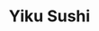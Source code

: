 ---
layout: place
title: "Yiku Sushi"
permalink: /maryland/gaithersburg/yiku-sushi.html
stateAbbr: MD
stateName: Maryland
cityName: Gaithersburg
place_id: ChIJI4JnZdgttokRqiNk9UDbFR8
photos:
  - name: >-
      places/ChIJI4JnZdgttokRqiNk9UDbFR8/photos/AeeoHcKJV-dIMd1c751e1yKkMIBxb5kInyHmZMR8eaOi2kr61fw1xoJapyCnWHQ3MNM4EO4tXYHjJvQPkmCpaGn6J9B-O2FFb18GjMXU0U17m7sF9lKB2Snl6U3KNy_JQO9f5b2LRmJqFfajeY9ykcj3D0zOo-WNDQaXG0JfrqSiLjX254NkbqzwUzmUsikoc7W-_Vc2YrwFKsDbkAz4AuVqxli-JVLjgOBdqOB8hRrLWE9k7Jss1ipdbFE0m_eZsluIXklzHBtdJvn3yB5et-GZxhOMEqP9qJeJ-msNbiQQ603sC6kEgoDYDxE3AjF6_ajRF57RMHb_s1FqWjdx-Z0BKXsy_DW0saI7qc8hwVEtI1Dp4I_m6aMReyaN6CUt8rQbVB9q_ZxjsLHufq5ulxjv0IsXugGWoEDlGn3nz4ConEPRppwi
    widthPx: 4032
    heightPx: 3024
    authorAttributions:
      - displayName: Serge Tudor
        uri: https://maps.google.com/maps/contrib/118289347688566316805
        photoUri: >-
          https://lh3.googleusercontent.com/a-/ALV-UjXuT32ef2IgIVcRYmnmm2eJRZrJA52AaoY71cvHb1GIqQ8FNbU=s100-p-k-no-mo
    flagContentUri: >-
      https://www.google.com/local/imagery/report/?cb_client=maps_api_places.places_api&image_key=!1e10!2sCIHM0ogKEICAgICE57rC9gE&hl=en-US
    googleMapsUri: >-
      https://www.google.com/maps/place//data=!3m4!1e2!3m2!1sCIHM0ogKEICAgICE57rC9gE!2e10!4m2!3m1!1s0x89b62dd865678223:0x1f15db40f56423aa
  - name: >-
      places/ChIJI4JnZdgttokRqiNk9UDbFR8/photos/AeeoHcKvzoTo9eNPYXovUPFzrA5PVi_zxBM-Ggs-mT7rokXDjlusMkQwqGESeB76QVzy1V1RuYViiAEWLSILd7rRL0Feaifnag5XrBP0IGvedOWCjsJnbHoos8Ns9K12pKK98MUiNYgSs9hqNPAQEoMgmf315kUhN5pWxXo0fYWb2VQZKwFZuYClP1yWU8wlXdmSqWySgN0xf3kryOie7wXL1vc83dgDlim4xPlD7fEMNjvwjNyLy4puSfDf-uI2iL30PqL9KQkBmd0PrgQDTXIicZF_eK6Bhnw6A5S0M_4EA7SDLDpb43mJuWrEz0aJB8ggA_XeOELDl-Ci3UXccijkz340kx_HaKGQrXUw1xMDnkFaYJV_rfBuaM_qQapEjIwnIP_CTYPE7_dRSD5owAZi2EOOHXayjtvjBq6crthmuT7utw
    widthPx: 4096
    heightPx: 2304
    authorAttributions:
      - displayName: Alicia
        uri: https://maps.google.com/maps/contrib/111530915723788309833
        photoUri: >-
          https://lh3.googleusercontent.com/a-/ALV-UjU9nTME39PkH9eb2oG3SYxVI_mEG58Oen4w65pBbq2TaWemVc15tA=s100-p-k-no-mo
    flagContentUri: >-
      https://www.google.com/local/imagery/report/?cb_client=maps_api_places.places_api&image_key=!1e10!2sCIHM0ogKEICAgMDguc3DFw&hl=en-US
    googleMapsUri: >-
      https://www.google.com/maps/place//data=!3m4!1e2!3m2!1sCIHM0ogKEICAgMDguc3DFw!2e10!4m2!3m1!1s0x89b62dd865678223:0x1f15db40f56423aa
  - name: >-
      places/ChIJI4JnZdgttokRqiNk9UDbFR8/photos/AeeoHcJxIj5IiJ-zLdYOuGApLf6JsCQnXKBmN_6ClVSV2Pi7JFM_6uj-bqXscyS992t9mtfeD7gS1StHCyahcAO27qEc095OAGxBbgAOeH39mcjwrAQW6sJqgVu08Nwkh_gNNRAYTP5Pf-TaYgUL2Sdh1YiSoR9V9w-S5IklemcBOEtvH0b2C4bzSscIQm0CZtjfNrOrQRj5WH_X1IdfEi0P6-U0DgP0-kq79U8Q0fYg4vYhKqjv4YDXzlgwrX1MJob-xVJa1iihKNeQswQPP-2SeMTxly9LxBzVDZdiKThq34QK_KsPSstRgJy5obL4rBAUcBwuwhX13MewcgZeSAsS1zUqZ4DOflxhhXTkx8v9zzxiEQ32W5OmQjgriHSKcYPVr0m0O-qAX4Dmz5AxGNVqyoNRkxpYKP5i-SsMWTAI7Xqtqg
    widthPx: 4080
    heightPx: 3072
    authorAttributions:
      - displayName: Jeremy Hodges
        uri: https://maps.google.com/maps/contrib/118439893102421656380
        photoUri: >-
          https://lh3.googleusercontent.com/a-/ALV-UjXyOd2tm5nR7_WV-3KV5BeVOA37q4d-k8Nt7uIx5HJ84B2n4HCMaQ=s100-p-k-no-mo
    flagContentUri: >-
      https://www.google.com/local/imagery/report/?cb_client=maps_api_places.places_api&image_key=!1e10!2sCIHM0ogKEICAgIC1qt7BWg&hl=en-US
    googleMapsUri: >-
      https://www.google.com/maps/place//data=!3m4!1e2!3m2!1sCIHM0ogKEICAgIC1qt7BWg!2e10!4m2!3m1!1s0x89b62dd865678223:0x1f15db40f56423aa
  - name: >-
      places/ChIJI4JnZdgttokRqiNk9UDbFR8/photos/AeeoHcLZl_V0HS-UMtDLGc7fUWyTZZr9Ry50ZTdk31qcrCjRMx_M59tH7BIxlWApYUkEYyD8HK4UoCa0VXyPVxzuYDtRMBL2bz4TP02k3Yv5xL0Hyns9bd4fES4laFnSc_JXfzxdEMcPBAYzwynRrO0S2bzN0gHV4yuyxFI9M8iU2Xvoc3QdOAFbzOwID0cW1sV8iOIv_akEzmQDFBf7JcWbAh6F6OfENkBNLc8iD0z4yYsALpkaUtHDvKXI1VO8XI1m47WXTOub7YhkCuMvS0ifidg7Fd0XA5nWh9t2nrUJNxsX64ToWCbTdo-aS10fFcdHSk-ISoKe9Sfzi2L3ZWyvWhhwTi1-aX7Sboin0x9oihtwC7Is4RH9jQ_OCrMPtmqwGC2EZtGsrSkwdf_mEbNUOy5Pw6dzbRtSZcx8-DrXVajN2lx-
    widthPx: 3024
    heightPx: 4032
    authorAttributions:
      - displayName: Cyrille
        uri: https://maps.google.com/maps/contrib/111277015067844463236
        photoUri: >-
          https://lh3.googleusercontent.com/a-/ALV-UjXG5E5p5BcwGFwfd7h4Q-VOQldRZg4aRY0m105Pl4Es1liQm97h=s100-p-k-no-mo
    flagContentUri: >-
      https://www.google.com/local/imagery/report/?cb_client=maps_api_places.places_api&image_key=!1e10!2sCIHM0ogKEICAgICX6ObTygE&hl=en-US
    googleMapsUri: >-
      https://www.google.com/maps/place//data=!3m4!1e2!3m2!1sCIHM0ogKEICAgICX6ObTygE!2e10!4m2!3m1!1s0x89b62dd865678223:0x1f15db40f56423aa
  - name: >-
      places/ChIJI4JnZdgttokRqiNk9UDbFR8/photos/AeeoHcKB9Ksqz7LjzvBjd4nRGPANw9uavkLYxIrLAL8IVITuikCaupnVJB8s6h5x96VqsGYAZRDvAReOnU5ljsDg5H537G1OoccS-VW2hSTNhqA1-X2ipUR98zK8ocADcH4xd65fnT1C7SBtdoEJZux0Owyt6Us3DCmSANLPPoE01gaGupXXj3TQy0RXOpYOYrVX3HNHImLkSKMeyiXVpf-nSWftPa6PmscmtlevchiFpT5hDnuZIu0NBQmQEUVUmjRBDH3nQVVcWsfmakZK71r6VqD0bkdBASiN4lp2HaSlY9oFwR8O-krgJEdyqSuBKtSj824zQ7eRFc6baf7MjLXhO4UaJUmQNlBc89_LeIA-PmfaMvBQF2OaaT7pBBUOmvxuDI5jvu44D6SDHEtA30jmezoYtS3PZMoLFKY6dR_YDiLE6g
    widthPx: 3000
    heightPx: 4000
    authorAttributions:
      - displayName: Liyang “Leon” Sun
        uri: https://maps.google.com/maps/contrib/102822346073013996077
        photoUri: >-
          https://lh3.googleusercontent.com/a-/ALV-UjUSYL13cOa9-626UgM8pGceb8YIbRDaleKIPnnNDRjgmgfms2e2tw=s100-p-k-no-mo
    flagContentUri: >-
      https://www.google.com/local/imagery/report/?cb_client=maps_api_places.places_api&image_key=!1e10!2sCIHM0ogKEICAgICHsPniBQ&hl=en-US
    googleMapsUri: >-
      https://www.google.com/maps/place//data=!3m4!1e2!3m2!1sCIHM0ogKEICAgICHsPniBQ!2e10!4m2!3m1!1s0x89b62dd865678223:0x1f15db40f56423aa
  - name: >-
      places/ChIJI4JnZdgttokRqiNk9UDbFR8/photos/AeeoHcKZ35iE88FfcPqFtaamhnD2dASozxQ4cBSbsnii88UMLTjXlA4HxSh0hkL5Zf4dvmAGdiOehMECPR0DPsGJrT08PRZPe__3J0gftqk-d5GPYLgkpCm6eQ6Dw1-AmlLSjqL1_lwGKNjZNLICSYxk3C39ZDeDredOfafXcp8ZcHm5PjxKUjOmYnSCWGoGo7T64XFtl1MQv8mhjnT3dhPcMv218Uh8ZosU4_psgHR65U8Pkk_WUFdlicErBF81c4RbeHqIAeE8PbOracPm9sV3_wUqccOp-et0I1tJ530N5hHMGqp0w8ObO4OJCtjO97N4pGrmvT36atM4cR6kF24fLGPzY2DGQDtADiy1nFDL3246nMyuIo0i_Fy6_WGwtvXFe4siqSg3GZGhLQyoU5gb5PGuaE3ixS2hE7KFxIH6b9B4qpM
    widthPx: 3024
    heightPx: 4032
    authorAttributions:
      - displayName: Esther Wei
        uri: https://maps.google.com/maps/contrib/113607144073306367555
        photoUri: >-
          https://lh3.googleusercontent.com/a-/ALV-UjVSkSvTwv0WFCS7U9y8e54P55IyfxzFbQC65jJ1hqPwMXutP9KbiA=s100-p-k-no-mo
    flagContentUri: >-
      https://www.google.com/local/imagery/report/?cb_client=maps_api_places.places_api&image_key=!1e10!2sCIHM0ogKEICAgICE18fWtwE&hl=en-US
    googleMapsUri: >-
      https://www.google.com/maps/place//data=!3m4!1e2!3m2!1sCIHM0ogKEICAgICE18fWtwE!2e10!4m2!3m1!1s0x89b62dd865678223:0x1f15db40f56423aa
  - name: >-
      places/ChIJI4JnZdgttokRqiNk9UDbFR8/photos/AeeoHcJ2hPBwWaL7z1aPNOkCzZAZbH7A6WLdlFh3jApcMVxzf7-nWA6fShGhHENUT7IJgKJODEFElHvCvu1cmA9EqsXqEF7SQr6KmR1Ezq0INHmHcYIKFMg_xytjKCL9X8IJxBhC-kOjHOmcFNXj3c3T0AogNdBM_rzjcdToBEPFZVBVj4ekX1N4UkALdGgx-bCzsqnPyGJ9o2O394q7aEX53tjiq7qgjGfJfRMMddZ_q84k_Nffd5woJd_YOtKD5xBzpvKaLkmePeQv1q6pF6VVrrwyglilHAhWYlecpHS0zmj9t9R0injmP2TsD89lYHQ2flXlNMSUCQ5IFn_0hz2C8f23lI1UdlieQxsVkBf62CHrz7_Jt1M6xXEstHDmRXiyh0GME6wdxSpDl1eUx9vux6nazF9E3i_CgvbZ1gQOweW-ZPAp
    widthPx: 4032
    heightPx: 3024
    authorAttributions:
      - displayName: Serge Tudor
        uri: https://maps.google.com/maps/contrib/118289347688566316805
        photoUri: >-
          https://lh3.googleusercontent.com/a-/ALV-UjXuT32ef2IgIVcRYmnmm2eJRZrJA52AaoY71cvHb1GIqQ8FNbU=s100-p-k-no-mo
    flagContentUri: >-
      https://www.google.com/local/imagery/report/?cb_client=maps_api_places.places_api&image_key=!1e10!2sCIHM0ogKEICAgICE54rV1QE&hl=en-US
    googleMapsUri: >-
      https://www.google.com/maps/place//data=!3m4!1e2!3m2!1sCIHM0ogKEICAgICE54rV1QE!2e10!4m2!3m1!1s0x89b62dd865678223:0x1f15db40f56423aa
  - name: >-
      places/ChIJI4JnZdgttokRqiNk9UDbFR8/photos/AeeoHcKMj6Fm6HdqChWHDOYU_c9zEfAAkqTkjsh-gbxRuEGJqXDkWjNtX0BHpBBmAGR3G2XUrTZbX5sOIMAk34_OzCOwrW7giDeuLhw669n1_QCF9U1kaZvQ0OZG6zMr8PtrwxW8LWFt_3q4DrNrMXXN7PpeYHAlo3FdcUKoklWWzU0yLxB67ME9qjT1vqRdNNvKWW1LWhgv-uJQ8S0pVdqxAMSknW4cMZjNTp-AJdF33NAxgaafjoZw6rp9miZvrUk-PY3yhnssJHR0LokZfIzCpQGbSrPswoSx2k8JoajM36hHpkZ3WfjixgMfPpl-UI6xlP7JzrR3NvVazGZGzYgfJ5oayccAcVcQCe21Lrn0RzSgCcnLH3XG-9KcQh2wj7S4mFzeebVcygfjwE7jjhGfgkY9aOht2V1mexVD0W0ip0JUGyk
    widthPx: 3600
    heightPx: 4800
    authorAttributions:
      - displayName: Zachary Weisenthal
        uri: https://maps.google.com/maps/contrib/103638034771732120054
        photoUri: >-
          https://lh3.googleusercontent.com/a-/ALV-UjV2YdqMFxcGpwWMTB25btpmvZnRIQJZ95W7Izvo6u70MGUXI6PE=s100-p-k-no-mo
    flagContentUri: >-
      https://www.google.com/local/imagery/report/?cb_client=maps_api_places.places_api&image_key=!1e10!2sCIHM0ogKEICAgIC5ibDPugE&hl=en-US
    googleMapsUri: >-
      https://www.google.com/maps/place//data=!3m4!1e2!3m2!1sCIHM0ogKEICAgIC5ibDPugE!2e10!4m2!3m1!1s0x89b62dd865678223:0x1f15db40f56423aa
  - name: >-
      places/ChIJI4JnZdgttokRqiNk9UDbFR8/photos/AeeoHcIiJ4rS24ooEkEMBsiVrPOz9XjP5oj-bvQmJwYHQccktmijpIhp9dYCVewexeys56jtfEImBM3JxNJtW-F1f2JqusxHKexI6fSy-jS-ZaRFgZlkhbldGRj-vYVjj89rqdMjIFA11SK-HTChY1tTJNuk7PZN3J4Y1gqipovuhhl4nyT0GmZeHciigHm0mIYD_n2KGZopwhd_8AwVrQGYJFPyjD_o481JeJxg0qXMS2OO5pJaO8rKjQgK4qWbaMSQENkwS7lfgH1a57ZT4hN5YpcDefv8Z5oAAMj3YXaJu5-8mp7MRyEkbpn01pCxHp5o3d7xiKfcVwU2N0DNH6qnRP5Ubze6v3k6_FB3LNN1YoPoKhtDZXpS8FEzg9EIKZST0DPbFcCsjS2Ca8gzlVM1Y0HAXQSDW7teSQIHEzj1iLD7Nbg
    widthPx: 1124
    heightPx: 1500
    authorAttributions:
      - displayName: Jane Jing
        uri: https://maps.google.com/maps/contrib/100659293509641257336
        photoUri: >-
          https://lh3.googleusercontent.com/a-/ALV-UjVl7Blw1Eveqlm6Rn52QN2IP10X2wws3jznJcIiK4NxDpIlAPsw=s100-p-k-no-mo
    flagContentUri: >-
      https://www.google.com/local/imagery/report/?cb_client=maps_api_places.places_api&image_key=!1e10!2sCIHM0ogKEICAgID4_MKDrAE&hl=en-US
    googleMapsUri: >-
      https://www.google.com/maps/place//data=!3m4!1e2!3m2!1sCIHM0ogKEICAgID4_MKDrAE!2e10!4m2!3m1!1s0x89b62dd865678223:0x1f15db40f56423aa
  - name: >-
      places/ChIJI4JnZdgttokRqiNk9UDbFR8/photos/AeeoHcK1pg0Uj36qX_20eI8KHXi8jVdK82X09mxtOwAGFom9iNgULZKljWngUJCHrcIwDPQGoUYjIrS7e2OT8qEvKnD8IyPm3268G8ubv1xQkKc9bDhRZ9zaPm04w5m5D1QGjzZBcnfyznB5Ri1pc7btWyBcL0_jWyImtbvUHA9sa5QRnSysfwZfw3WamlpsJlumdqcOeOPdxSHWjqh-yJxGsGRfZ6fbDD2dGHJdr_XatNHghY1Zr9tGspqCEirFosAmij-tCJDUJ4ENfhHpn_OOAFmezMqokLHgLWg59PYKa8t76phlRfeo46m_k1kC1Q0D0ch74JB-ZbKWS6bRzbZguy_kS0qH11oEQ4UPs-AJPLp1it8iFSZaTtBrVkNVCOzuNum272yXXqiTA5l6mSTDm8a9oHdbyEWnUt0NG7hGxd2KIw
    widthPx: 1500
    heightPx: 1124
    authorAttributions:
      - displayName: Jane Jing
        uri: https://maps.google.com/maps/contrib/100659293509641257336
        photoUri: >-
          https://lh3.googleusercontent.com/a-/ALV-UjVl7Blw1Eveqlm6Rn52QN2IP10X2wws3jznJcIiK4NxDpIlAPsw=s100-p-k-no-mo
    flagContentUri: >-
      https://www.google.com/local/imagery/report/?cb_client=maps_api_places.places_api&image_key=!1e10!2sCIHM0ogKEICAgID4_JLZUg&hl=en-US
    googleMapsUri: >-
      https://www.google.com/maps/place//data=!3m4!1e2!3m2!1sCIHM0ogKEICAgID4_JLZUg!2e10!4m2!3m1!1s0x89b62dd865678223:0x1f15db40f56423aa
address: 818 Muddy Branch Rd, Gaithersburg, MD 20878, USA
street: 818 Muddy Branch Rd
city: Gaithersburg
state: MD
zip: '20878'
country: USA
neighborhood: null
latitude: '39.114070'
longitude: '-77.217180'
accessibility_options:
  wheelchairAccessibleParking: true
  wheelchairAccessibleEntrance: true
  wheelchairAccessibleRestroom: true
  wheelchairAccessibleSeating: true
business_status: OPERATIONAL
name: Yiku Sushi
google_maps_links:
  directionsUri: >-
    https://www.google.com/maps/dir//''/data=!4m7!4m6!1m1!4e2!1m2!1m1!1s0x89b62dd865678223:0x1f15db40f56423aa!3e0
  placeUri: https://maps.google.com/?cid=2239937461728060330
  writeAReviewUri: >-
    https://www.google.com/maps/place//data=!4m3!3m2!1s0x89b62dd865678223:0x1f15db40f56423aa!12e1
  reviewsUri: >-
    https://www.google.com/maps/place//data=!4m4!3m3!1s0x89b62dd865678223:0x1f15db40f56423aa!9m1!1b1
  photosUri: >-
    https://www.google.com/maps/place//data=!4m3!3m2!1s0x89b62dd865678223:0x1f15db40f56423aa!10e5
primary_type: Sushi Restaurant
opening_hours:
  regular: null
  current: null
secondary_opening_hours:
  regular:
    weekdayDescriptions: null
    type: null
  current:
    weekdayDescriptions: null
    type: null
phone: (301) 990-6688
price_level: null
price_range: $10 &ndash; $20
rating: '4.6'
rating_count: 245
website: https://yiku818.com/
description: >-
  Food is available to order online for fast delivery at this neighborhood
  Japanese restaurant.
reviews:
  - name: >-
      places/ChIJI4JnZdgttokRqiNk9UDbFR8/reviews/ChZDSUhNMG9nS0VJQ0FnTURndWMzREJ3EAE
    relativePublishTimeDescription: a month ago
    rating: 5
    text:
      text: >-
        Special Maki Roll: Green Dragon Maki ✅🔥 👌


        Gyoza 🥟🤌  The best I've ever had. The dough wrapper so delicate it
        practically melted in my mouth.


        Miso soup ✅ A classic, hard to mess up, but I really liked that it had
        many tofu & seaweed pieces.


        The atmosphere is great, you can watch the Chef's prepare your rolls
        fresh behind the bar. The service was phenomenal and the prices very
        reasonable. I'll definitely be back to try more items on the menu.
      languageCode: en
    originalText:
      text: >-
        Special Maki Roll: Green Dragon Maki ✅🔥 👌


        Gyoza 🥟🤌  The best I've ever had. The dough wrapper so delicate it
        practically melted in my mouth.


        Miso soup ✅ A classic, hard to mess up, but I really liked that it had
        many tofu & seaweed pieces.


        The atmosphere is great, you can watch the Chef's prepare your rolls
        fresh behind the bar. The service was phenomenal and the prices very
        reasonable. I'll definitely be back to try more items on the menu.
      languageCode: en
    authorAttribution:
      displayName: Alicia
      uri: https://www.google.com/maps/contrib/111530915723788309833/reviews
      photoUri: >-
        https://lh3.googleusercontent.com/a-/ALV-UjU9nTME39PkH9eb2oG3SYxVI_mEG58Oen4w65pBbq2TaWemVc15tA=s128-c0x00000000-cc-rp-mo-ba4
    publishTime: '2025-02-26T00:20:57.596819Z'
    flagContentUri: >-
      https://www.google.com/local/review/rap/report?postId=ChZDSUhNMG9nS0VJQ0FnTURndWMzREJ3EAE&d=17924085&t=1
    googleMapsUri: >-
      https://www.google.com/maps/reviews/data=!4m6!14m5!1m4!2m3!1sChZDSUhNMG9nS0VJQ0FnTURndWMzREJ3EAE!2m1!1s0x89b62dd865678223:0x1f15db40f56423aa
  - name: >-
      places/ChIJI4JnZdgttokRqiNk9UDbFR8/reviews/ChdDSUhNMG9nS0VJQ0FnSUNIc1BuaXVRRRAB
    relativePublishTimeDescription: a month ago
    rating: 4
    text:
      text: >-
        2/23/25 - good food still with freebies in every order, but their
        service has improved. Yay! 😃


        -------

        Good sushi/ sashimi place for the price. They usually give out free
        stuff with every order. For instance, we got a free order of California
        rolls last time we ordered. Service and atmosphere could be better
        though.
      languageCode: en
    originalText:
      text: >-
        2/23/25 - good food still with freebies in every order, but their
        service has improved. Yay! 😃


        -------

        Good sushi/ sashimi place for the price. They usually give out free
        stuff with every order. For instance, we got a free order of California
        rolls last time we ordered. Service and atmosphere could be better
        though.
      languageCode: en
    authorAttribution:
      displayName: Liyang “Leon” Sun
      uri: https://www.google.com/maps/contrib/102822346073013996077/reviews
      photoUri: >-
        https://lh3.googleusercontent.com/a-/ALV-UjUSYL13cOa9-626UgM8pGceb8YIbRDaleKIPnnNDRjgmgfms2e2tw=s128-c0x00000000-cc-rp-mo-ba6
    publishTime: '2025-02-23T23:11:13.187801Z'
    flagContentUri: >-
      https://www.google.com/local/review/rap/report?postId=ChdDSUhNMG9nS0VJQ0FnSUNIc1BuaXVRRRAB&d=17924085&t=1
    googleMapsUri: >-
      https://www.google.com/maps/reviews/data=!4m6!14m5!1m4!2m3!1sChdDSUhNMG9nS0VJQ0FnSUNIc1BuaXVRRRAB!2m1!1s0x89b62dd865678223:0x1f15db40f56423aa
  - name: >-
      places/ChIJI4JnZdgttokRqiNk9UDbFR8/reviews/ChZDSUhNMG9nS0VJQ0FnSUMtXy1iYURREAE
    relativePublishTimeDescription: a year ago
    rating: 5
    text:
      text: >-
        Friendly & professional service with reliably good sashimi and
        generously stuffed rolls. The dining room is open again! It’s spacious
        for a spot in a shopping strip with nice ambient lighting, TVs and soft
        music. It’s suitable for families or a casual date night.
      languageCode: en
    originalText:
      text: >-
        Friendly & professional service with reliably good sashimi and
        generously stuffed rolls. The dining room is open again! It’s spacious
        for a spot in a shopping strip with nice ambient lighting, TVs and soft
        music. It’s suitable for families or a casual date night.
      languageCode: en
    authorAttribution:
      displayName: Heather Monique
      uri: https://www.google.com/maps/contrib/110613108140561732098/reviews
      photoUri: >-
        https://lh3.googleusercontent.com/a-/ALV-UjWCzdWdxUS2vaI80QT1KSLahPhqwgnddKjJ3nLqRK0YNp4uaFQhbw=s128-c0x00000000-cc-rp-mo-ba5
    publishTime: '2023-11-05T19:43:43.485198Z'
    flagContentUri: >-
      https://www.google.com/local/review/rap/report?postId=ChZDSUhNMG9nS0VJQ0FnSUMtXy1iYURREAE&d=17924085&t=1
    googleMapsUri: >-
      https://www.google.com/maps/reviews/data=!4m6!14m5!1m4!2m3!1sChZDSUhNMG9nS0VJQ0FnSUMtXy1iYURREAE!2m1!1s0x89b62dd865678223:0x1f15db40f56423aa
  - name: >-
      places/ChIJI4JnZdgttokRqiNk9UDbFR8/reviews/ChZDSUhNMG9nS0VJQ0FnSUM1aWJEUFdnEAE
    relativePublishTimeDescription: a year ago
    rating: 5
    text:
      text: >-
        I have been coming to Yiku Sushi with my dad every week for close to 7
        years now. The sushi is always 10/10 with fresh fish and ingredients.
        There is very rarely a wait. The staff is friendly and attentive. Very
        reasonably priced. Clean restaurant.


        My favorite sushi spot! Come give it a try.
      languageCode: en
    originalText:
      text: >-
        I have been coming to Yiku Sushi with my dad every week for close to 7
        years now. The sushi is always 10/10 with fresh fish and ingredients.
        There is very rarely a wait. The staff is friendly and attentive. Very
        reasonably priced. Clean restaurant.


        My favorite sushi spot! Come give it a try.
      languageCode: en
    authorAttribution:
      displayName: Zachary Weisenthal
      uri: https://www.google.com/maps/contrib/103638034771732120054/reviews
      photoUri: >-
        https://lh3.googleusercontent.com/a-/ALV-UjV2YdqMFxcGpwWMTB25btpmvZnRIQJZ95W7Izvo6u70MGUXI6PE=s128-c0x00000000-cc-rp-mo-ba2
    publishTime: '2023-10-15T11:15:22.781955Z'
    flagContentUri: >-
      https://www.google.com/local/review/rap/report?postId=ChZDSUhNMG9nS0VJQ0FnSUM1aWJEUFdnEAE&d=17924085&t=1
    googleMapsUri: >-
      https://www.google.com/maps/reviews/data=!4m6!14m5!1m4!2m3!1sChZDSUhNMG9nS0VJQ0FnSUM1aWJEUFdnEAE!2m1!1s0x89b62dd865678223:0x1f15db40f56423aa
  - name: >-
      places/ChIJI4JnZdgttokRqiNk9UDbFR8/reviews/ChdDSUhNMG9nS0VJQ0FnSURtMHE3THFRRRAB
    relativePublishTimeDescription: 3 years ago
    rating: 5
    text:
      text: >-
        We just moved into the neighborhood and are slowly trying out the
        restaurants near our house. Saw this little spot and looked it up. With
        only three previous reviews, we weren’t sure what to think of it. But
        decided, what the heck let’s give it a try. Let me tell you, hands down
        one of the best sushi joints anywhere in the 15 mile radius. First off,
        very easy online menu and ordering process. When we went to pick up our
        order we were met with the most friendly and attentive staff. Our food
        was ready on time and we brought it home to eat it. And as soon as we
        opened the bag, we were so impressed. Huge rolls, with honestly some of
        the freshest ingredients. I mean look at the size of that avocado
        chunks, look at the fish chucks. The rice was fresh and made well. The
        presentation was beautiful too… of course I couldn’t help myself to a
        few before taking those pics. This place has officially become our
        favorite sushi joint! Absolutely must have and see for yourself.
      languageCode: en
    originalText:
      text: >-
        We just moved into the neighborhood and are slowly trying out the
        restaurants near our house. Saw this little spot and looked it up. With
        only three previous reviews, we weren’t sure what to think of it. But
        decided, what the heck let’s give it a try. Let me tell you, hands down
        one of the best sushi joints anywhere in the 15 mile radius. First off,
        very easy online menu and ordering process. When we went to pick up our
        order we were met with the most friendly and attentive staff. Our food
        was ready on time and we brought it home to eat it. And as soon as we
        opened the bag, we were so impressed. Huge rolls, with honestly some of
        the freshest ingredients. I mean look at the size of that avocado
        chunks, look at the fish chucks. The rice was fresh and made well. The
        presentation was beautiful too… of course I couldn’t help myself to a
        few before taking those pics. This place has officially become our
        favorite sushi joint! Absolutely must have and see for yourself.
      languageCode: en
    authorAttribution:
      displayName: S K
      uri: https://www.google.com/maps/contrib/101687472447931741651/reviews
      photoUri: >-
        https://lh3.googleusercontent.com/a-/ALV-UjV7p0xohPIzGqAHVLvPhAd62ZHF_IWo2tvYKrAsKy9jGuLHrt52=s128-c0x00000000-cc-rp-mo
    publishTime: '2022-01-23T23:55:50.094973Z'
    flagContentUri: >-
      https://www.google.com/local/review/rap/report?postId=ChdDSUhNMG9nS0VJQ0FnSURtMHE3THFRRRAB&d=17924085&t=1
    googleMapsUri: >-
      https://www.google.com/maps/reviews/data=!4m6!14m5!1m4!2m3!1sChdDSUhNMG9nS0VJQ0FnSURtMHE3THFRRRAB!2m1!1s0x89b62dd865678223:0x1f15db40f56423aa
parking_options:
  freeParkingLot: true
  freeStreetParking: true
  valetParking: false
payment_options:
  acceptsCreditCards: true
  acceptsDebitCards: true
  acceptsCashOnly: false
  acceptsNfc: true
allow_dogs: null
curbside_pickup: true
delivery: true
dine_in: true
good_for_children: true
good_for_groups: true
good_for_sports: null
live_music: false
menu_for_children: false
outdoor_seating: true
reservable: true
restroom: true
serves_beer: true
serves_breakfast: null
serves_brunch: false
serves_cocktails: null
serves_coffee: null
serves_dinner: true
serves_dessert: true
serves_lunch: true
serves_vegetarian_food: true
serves_wine: true
takeout: true

---